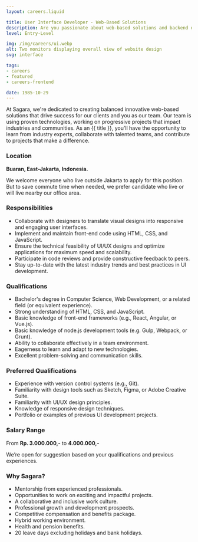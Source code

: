 ```yaml
---
layout: careers.liquid

title: User Interface Developer - Web-Based Solutions
description: Are you passionate about web-based solutions and backend development? Are you looking to kickstart your career in a dynamic and collaborative environment? Join us at Sagara as an Entry-Level Backend Developer and embark on a journey to shape the digital landscape!
level: Entry-Level

img: /img/careers/ui.webp
alt: Two monitors displaying overall view of website design
svg: interface

tags:
- careers
- featured
- careers-frontend

date: 1985-10-29
---
```


At Sagara, we're dedicated to creating balanced innovative web-based solutions that drive success for our clients and you as our team. Our team is using proven technologies, working on progressive projects that impact industries and communities. As an {{ title }}, you'll have the opportunity to learn from industry experts, collaborate with talented teams, and contribute to projects that make a difference.

### Location

**Buaran, East-Jakarta, Indonesia.**

We welcome everyone who live outside Jakarta to apply for this position. But to save commute time when needed, we prefer candidate who live or will live nearby our office area.

### Responsibilities

- Collaborate with designers to translate visual designs into responsive and engaging user interfaces.
- Implement and maintain front-end code using HTML, CSS, and JavaScript.
- Ensure the technical feasibility of UI/UX designs and optimize applications for maximum speed and scalability.
- Participate in code reviews and provide constructive feedback to peers.
- Stay up-to-date with the latest industry trends and best practices in UI development.

### Qualifications

- Bachelor's degree in Computer Science, Web Development, or a related field (or equivalent experience).
- Strong understanding of HTML, CSS, and JavaScript.
- Basic knowledge of front-end frameworks (e.g., React, Angular, or Vue.js).
- Basic knowledge of node.js development tools (e.g. Gulp, Webpack, or Grunt).
- Ability to collaborate effectively in a team environment.
- Eagerness to learn and adapt to new technologies.
- Excellent problem-solving and communication skills.

### Preferred Qualifications

- Experience with version control systems (e.g., Git).
- Familiarity with design tools such as Sketch, Figma, or Adobe Creative Suite.
- Familiarity with UI/UX design principles.
- Knowledge of responsive design techniques.
- Portfolio or examples of previous UI development projects.

### Salary Range

From **Rp. 3.000.000,-** to **4.000.000,-**

We’re open for suggestion based on your qualifications and previous experiences.

### Why Sagara?

- Mentorship from experienced professionals.
- Opportunities to work on exciting and impactful projects.
- A collaborative and inclusive work culture.
- Professional growth and development prospects.
- Competitive compensation and benefits package.
- Hybrid working environment.
- Health and pension benefits.
- 20 leave days excluding holidays and bank holidays.

